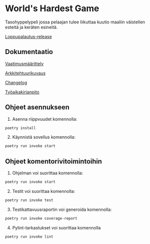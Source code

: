 # World's Hardest Game

Tasohyppelypeli jossa pelaajan tulee liikuttaa kuutio maaliin väistellen esteitä ja keräten esineitä.

[Loppupalautus-release](https://github.com/oskarruo/ot-harjoitustyo/releases/tag/loppupalautus)

## Dokumentaatio

[Vaatimusmäärittely](/dokumentaatio/vaatimusmaarittely.md)

[Arkkitehtuurikuvaus](/dokumentaatio/arkkitehtuuri.md)

[Changelog](/dokumentaatio/changelog.md)

[Työaikakirjanpito](/dokumentaatio/tyoaikakirjanpito.md)

## Ohjeet asennukseen

1. Asenna riippvuudet komennolla:
```bash
poetry install
```
2. Käynnistä sovellus komennolla:
```bash
poetry run invoke start
```

## Ohjeet komentorivitoimintoihin

1. Ohjelman voi suorittaa komennolla:
```bash
poetry run invoke start
```
2. Testit voi suorittaa komennolla:
```bash
poetry run invoke test
```
3. Testikattavuusraportin voi generoida komennolla:
```bash
poetry run invoke coverage-report
```
4. Pylint-tarkastukset voi suorittaa komennolla
```bash
poetry run invoke lint
```
